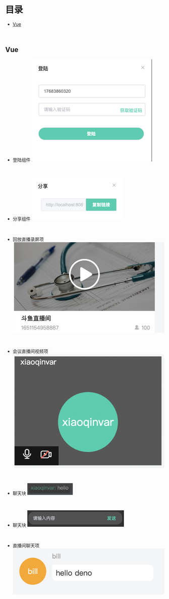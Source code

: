 # 目录
+ <a href="#Vue">Vue</a>

<br/>

## <a id="Vue">Vue</a>
- 登陆组件
  <img src="./Vue/登陆组件/登陆组件.png" />

<br/>

- 分享组件
  <img src="./Vue/分享组件(禁用输入框+复制按钮)/share组件.png" />

<br/>

- 回放直播录屏项
  <img src="./Vue/回放直播录屏项/回放直播间项.png" />

<br/>

- 会议直播间视频项
  <img src="./Vue/会议直播间视频项/会议直播间视频项.png" />

<br/>

- 聊天块
  <img src="./Vue/聊天块/chat-block组件.png" />

<br/>

- 聊天块
  <img src="./Vue/输入框+按钮/input-button组件.png" />

<br/>

- 直播间聊天项
  <img src="./Vue/直播间聊天项/直播间聊天项.png" />

<br/>